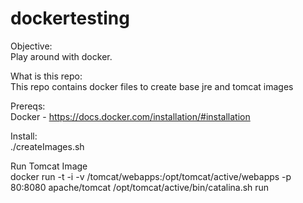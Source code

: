 dockertesting
=============

Objective:<br>
  Play around with docker. 

What is this repo:<br>
  This repo contains docker files to create base jre and tomcat images

Prereqs:<br>
  Docker - https://docs.docker.com/installation/#installation

Install:<br>
 ./createImages.sh

Run Tomcat Image<br>
  docker run -t -i -v /tomcat/webapps:/opt/tomcat/active/webapps -p 80:8080 apache/tomcat /opt/tomcat/active/bin/catalina.sh run





